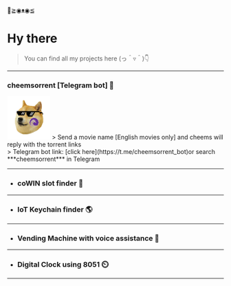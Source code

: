 👋≧◉ᴥ◉≦
# Hy there
> You can find all my projects here (っ＾▿＾)👇

---
### cheemsorrent [Telegram bot] 🤖
<img src="https://raw.githubusercontent.com/ashvnv/cheemsorrent/main/temp/cheemspic.png" width="100" height="100">
> Send a movie name [English movies only] and cheems will reply with the torrent links<br>
> Telegram bot link: [click here](https://t.me/cheemsorrent_bot)or search ***cheemsorrent*** in Telegram


---
* ### coWIN slot finder 💉
---
* ### IoT Keychain finder 🌎
---
* ### Vending Machine with voice assistance 🎤
---
* ### Digital Clock using 8051 ⏲️

---

